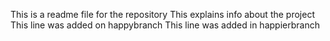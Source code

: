 This is a readme file for the repository
This explains info about the project
This line was added on happybranch
This line was added in happierbranch
